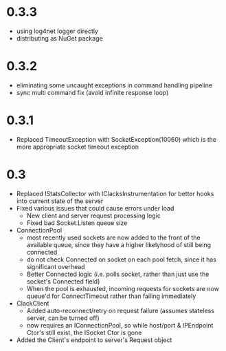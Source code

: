 0.3.3
=====
* using log4net logger directly
* distributing as NuGet package

0.3.2
=====
* eliminating some uncaught exceptions in command handling pipeline
* sync multi command fix (avoid infinite response loop)

0.3.1
=====
* Replaced TimeoutException with SocketException(10060) which is the more appropriate socket timeout exception

0.3
===
* Replaced IStatsCollector with IClacksInstrumentation for better hooks into current state of the server
* Fixed various issues that could cause errors under load
  * New client and server request processing logic
  * Fixed bad Socket.Listen queue size
* ConnectionPool
  * most recently used sockets are now added to the front of the available queue, since they have a higher likelyhood of still being connected
  * do not check Connected on socket on each pool fetch, since it has significant overhead
  * Better Connected logic (i.e. polls socket, rather than just use the socket's Connected field)
  * When the pool is exhausted, incoming requests for sockets are now queue'd for ConnectTimeout rather than failing immediately
* ClackClient
  * Added auto-reconnect/retry on request failure (assumes stateless server, can be turned off)
  * now requires an IConnectionPool, so while host/port & IPEndpoint Ctor's still exist, the ISocket Ctor is gone
* Added the Client's endpoint to server's Request object
